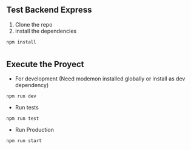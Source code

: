 ## Test Backend Express

1. Clone the repo
2. install the dependencies
```
npm install
```

#

## Execute the Proyect

* For development (Need modemon installed globally or install as dev dependency)
```
npm run dev
```

* Run tests
```
npm run test
```

* Run Production
```
npm run start
```